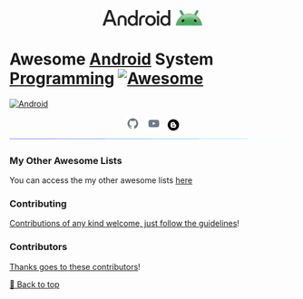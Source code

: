 <p align="center">
  <img width="35%" src="https://github.com/cybersecurity-dev/cybersecurity-dev/blob/main/assets/Android.svg" />
</p>

# Awesome [Android](https://en.wikipedia.org/wiki/Android_(operating_system)) System [Programming](https://en.wikipedia.org/wiki/Systems_programming) [![Awesome](https://awesome.re/badge.svg)](https://awesome.re)
[![Android](https://img.shields.io/badge/Android-3DDC84?style=for-the-badge&logo=android&logoColor=white)](https://en.wikipedia.org/wiki/Android_(operating_system))

<p align="center">
    <a href="https://github.com/cybersecurity-dev/"><img height="25" src="https://github.com/cybersecurity-dev/cybersecurity-dev/blob/main/assets/github.svg" alt="GitHub"></a>
    &nbsp;
    <a href="https://www.youtube.com/@CyberThreatDefence"><img height="25" src="https://github.com/cybersecurity-dev/cybersecurity-dev/blob/main/assets/youtube.svg" alt="YouTube"></a>
    &nbsp;
    <a href="https://cyberthreatdefence.com/my_awesome_lists"><img height="20" src="https://github.com/cybersecurity-dev/cybersecurity-dev/blob/main/assets/blog.svg" alt="My Awesome Lists"></a>
    <img src="https://github.com/cybersecurity-dev/cybersecurity-dev/blob/main/assets/bar.gif">
</p>

### My Other Awesome Lists
You can access the my other awesome lists [here](https://cyberthreatdefence.com/my_awesome_lists)

### Contributing

[Contributions of any kind welcome, just follow the guidelines](contributing.md)!

### Contributors

[Thanks goes to these contributors](https://github.com/cybersecurity-dev/awesome-android-system-programming/graphs/contributors)!

[🔼 Back to top](#awesome-android-system-programming-)
